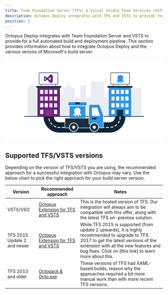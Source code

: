 ```yaml
---
title: Team Foundation Server (TFS) & Visual Studio Team Services (VSTS)
description: Octopus Deploy integrates with TFS and VSTS to provide for a full automated build and deployment pipeline.
position: 2
---
```


Octopus Deploy integrates with Team Foundation Server and VSTS to provide for a full automated build and deployment pipeline. This section provides information about how to  integrate Octopus Deploy and the various verions of Microsoft's build server.

![](\docs\images\5672460\5672461.png "align=center")

## Supported TFS/VSTS versions

Depending on the version of TFS/VSTS you are using, the recommended approach for a successful integration with Octopus may vary. Use the below chart to pick the right approach for your build server version.

| Version                     | Recommended approach                     | Notes                                    |
| --------------------------- | ---------------------------------------- | ---------------------------------------- |
| VSTS/VSO                    | [Octopus Extension for TFS and VSTS](/docs/api-and-integration/tfs-vsts/using-octopus-extension/index.md)       | This is the hosted version of TFS. Our integration will always aim to be compatible with this offer, along with the latest TFS on-premise solution. |
| TFS 2015 Update 2 and newer | [Octopus Extension for TFS and VSTS](/docs/api-and-integration/tfs-vsts/using-octopus-extension/index.md)       | While TFS 2015 is supported (from update 2 upwards), it is highly recommended to upgrade to TFS 2017 to get the latest versions of the extension with all the new features and bug fixes. Click on [this link] to learn more about this. |
| TFS 2013 and older          | [Octopack & Octo.exe](/docs/api-and-integration/tfs-vsts/using-octopack.md) | These versions of TFS had XAML-based builds, reason why the approaches required a bit more manual work than with more recent TFS versions. |